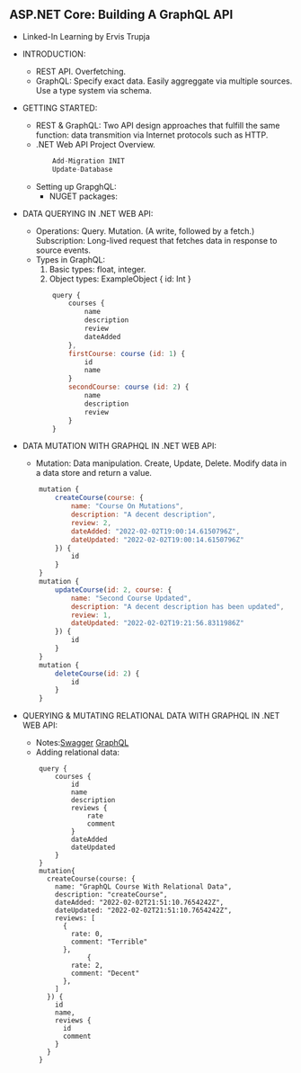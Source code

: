 ## ASP.NET Core: Building A GraphQL API
- Linked-In Learning by Ervis Trupja

- INTRODUCTION:
    - REST API. Overfetching.
    - GraphQL: Specify exact data. Easily aggreggate via multiple sources. Use a type system via schema.

- GETTING STARTED:
    - REST & GraphQL: Two API design approaches that fulfill the same function: data transmition via Internet protocols such as HTTP.
    - .NET Web API Project Overview.
        ```javascript
            Add-Migration INIT
            Update-Database
        ```
    - Setting up GrapghQL:
        - NUGET packages:

- DATA QUERYING IN .NET WEB API:
    - Operations: Query. Mutation. (A write, followed by a fetch.) Subscription: Long-lived request that fetches data in response to source events.
    - Types in GraphQL:
        1. Basic types: float, integer.
        2. Object types: ExampleObject { id: Int }
        ```javascript
            query {
                courses {
                    name
                    description
                    review
                    dateAdded
                },
                firstCourse: course (id: 1) {
                    id
                    name
                }
                secondCourse: course (id: 2) {
                    name
                    description
                    review
                }
            }
        ```

- DATA MUTATION WITH GRAPHQL IN .NET WEB API:
    - Mutation: Data manipulation. Create, Update, Delete. Modify data in a data store and return a value.
    ```javascript
        mutation {
            createCourse(course: {
                name: "Course On Mutations",
                description: "A decent description",
                review: 2,
                dateAdded: "2022-02-02T19:00:14.6150796Z",
                dateUpdated: "2022-02-02T19:00:14.6150796Z"
            }) {
                id
            }
        }
        mutation {
            updateCourse(id: 2, course: {
                name: "Second Course Updated",
                description: "A decent description has been updated",
                review: 1,
                dateUpdated: "2022-02-02T19:21:56.8311986Z"
            }) {
                id
            }
        }
        mutation {
            deleteCourse(id: 2) {
                id
            }
        }
    ```

- QUERYING & MUTATING RELATIONAL DATA WITH GRAPHQL IN .NET WEB API:
    - Notes:[Swagger](https://localhost:44333/swagger/index.html) [GraphQL](https://localhost:44333/ui/graphql)
    - Adding relational data:
    ```
        query {
	        courses {
                id
		        name
		        description
		        reviews {
                    rate
                    comment
                }
		        dateAdded
                dateUpdated
            }
        }
        mutation{
          createCourse(course: {
            name: "GraphQL Course With Relational Data",
            description: "createCourse",
            dateAdded: "2022-02-02T21:51:10.7654242Z",
            dateUpdated: "2022-02-02T21:51:10.7654242Z",
            reviews: [
              {
                rate: 0,
                comment: "Terrible"
              },
			        {
                rate: 2,
                comment: "Decent"
              },
            ]
          }) {
            id
            name,
            reviews {
              id
              comment
            }
          }
        }
    ```
